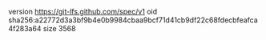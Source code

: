 version https://git-lfs.github.com/spec/v1
oid sha256:a22772d3a3bf9b4e0b9984cbaa9bcf71d41cb9df22c68fdecbfeafca4f283a64
size 3568
